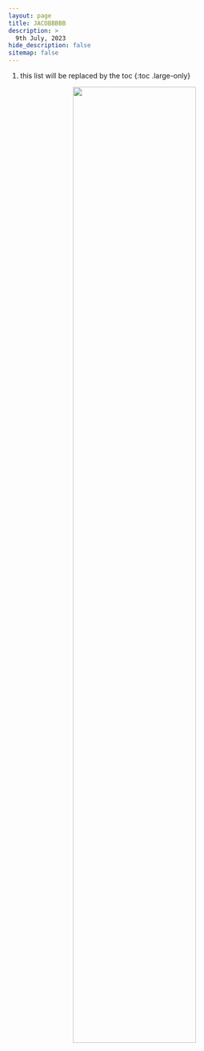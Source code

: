 ```yaml
---
layout: page
title: JACOBBBBB
description: >
  9th July, 2023
hide_description: false
sitemap: false
---
```


1. this list will be replaced by the toc
{:toc .large-only}


<p align="center" width="100%">
    <img width="70%" src="https://i.gyazo.com/5774772df7258d22c15ce331c1edfba2.jpg">
</p>




